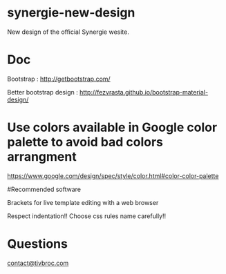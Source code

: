 # synergie-new-design
New design of the official Synergie wesite.

# Doc

Bootstrap :
http://getbootstrap.com/

Better bootstrap design :
http://fezvrasta.github.io/bootstrap-material-design/

# Use colors available in Google color palette to avoid bad colors arrangment

https://www.google.com/design/spec/style/color.html#color-color-palette

#Recommended software

Brackets for live template editing with a web browser

Respect indentation!! Choose css rules name carefully!!

# Questions

contact@tivbroc.com
